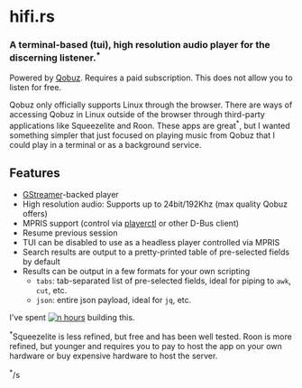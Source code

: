 # hifi.rs

### A terminal-based (tui), high resolution audio player for the discerning listener.<sup>\*</sup>

Powered by [Qobuz](https://www.qobuz.com). Requires a paid subscription. This does not allow you to listen for free.

Qobuz only officially supports Linux through the browser. There are ways of accessing Qobuz in Linux outside of the browser through third-party applications like Squeezelite and Roon. These apps are great<sup>\*</sup>, but I wanted something simpler that just focused on playing music from Qobuz that I could play in a terminal or as a background service.

## Features

- [GStreamer](https://gstreamer.freedesktop.org/)-backed player
- High resolution audio: Supports up to 24bit/192Khz (max quality Qobuz offers)
- MPRIS support (control via [playerctl](https://github.com/altdesktop/playerctl) or other D-Bus client)
- Resume previous session
- TUI can be disabled to use as a headless player controlled via MPRIS
- Search results are output to a pretty-printed table of pre-selected fields by default
- Results can be output in a few formats for your own scripting
  - `tabs`: tab-separated list of pre-selected fields, ideal for piping to `awk`, `cut`, etc.
  - `json`: entire json payload, ideal for `jq`, etc.

I've spent [![n hours](https://wakatime.com/badge/github/iamdb/hifi.rs.svg)](https://wakatime.com/badge/github/iamdb/hifi.rs) building this.

<sup>\*</sup>Squeezelite is less refined, but free and has been well tested. Roon is more refined, but younger and requires you to pay to host the app on your own hardware or buy expensive hardware to host the server.

<sup>\*</sup>/s
